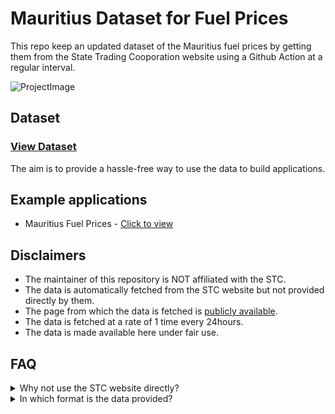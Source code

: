 # Mauritius Dataset for Fuel Prices

This repo keep an updated dataset of the Mauritius fuel prices by getting them from the State Trading Cooporation website using a Github Action at a regular
interval.

![ProjectImage](https://github.com/MrSunshyne/mauritius-dataset-fuel/raw/main/public/images/fuel.png)

## Dataset

### [View Dataset](https://github.com/MrSunshyne/mauritius-fuel-dataset/blob/main/data/latest.json)

The aim is to provide a hassle-free way to use the data to build applications.

## Example applications

- Mauritius Fuel Prices - [Click to view](https://mauritius-fuel-prices.netlify.app/)

## Disclaimers

- The maintainer of this repository is NOT affiliated with the STC.
- The data is automatically fetched from the STC website but not provided directly by them.
- The page from which the data is fetched is [publicly available](https://www.stcmu.com/ppm/retail-prices).
- The data is fetched at a rate of 1 time every 24hours.
- The data is made available here under fair use.

## FAQ

<details>
  <summary>Why not use the STC website directly?</summary>
  
- Although the data is available publicly and for free, it is not in a suitable open format that would enable developers or students to build applications reliably

</details>

<details>
  <summary>In which format is the data provided?</summary>
  
- JSON
- The shape is as follows: 

```js

[
    {
        'date': string
        'petrol': string
        'diesel': string
    },
    {
        ...
    }
]
```

</details>
